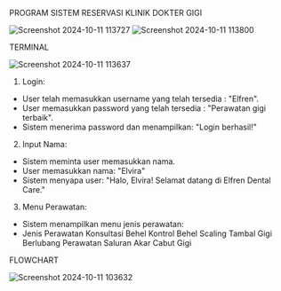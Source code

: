 PROGRAM SISTEM RESERVASI KLINIK DOKTER GIGI

![Screenshot 2024-10-11 113727](https://github.com/user-attachments/assets/960ec217-08bb-47d9-add3-5df6277b898c)
![Screenshot 2024-10-11 113800](https://github.com/user-attachments/assets/7b18208a-abfe-45bf-8c3c-a57916291c2c)

TERMINAL

![Screenshot 2024-10-11 113637](https://github.com/user-attachments/assets/a4f253c3-95bd-42db-acbc-9e354bde7746)

1. Login:
- User telah memasukkan username yang telah tersedia : "Elfren".
- User memasukkan password yang telah tersedia : "Perawatan gigi terbaik".
- Sistem menerima password dan menampilkan: "Login berhasil!"

2. Input Nama:
- Sistem meminta user memasukkan nama.
- User memasukkan nama: "Elvira"
- Sistem menyapa user: "Halo, Elvira! Selamat datang di Elfren Dental Care."

3. Menu Perawatan:
- Sistem menampilkan menu jenis perawatan:
- Jenis Perawatan
Konsultasi Behel
Kontrol Behel
Scaling
Tambal Gigi Berlubang
Perawatan Saluran Akar
Cabut Gigi

FLOWCHART

![Screenshot 2024-10-11 103632](https://github.com/user-attachments/assets/206730e7-72f2-45a0-b816-93dc3160566a)
